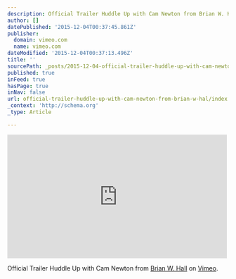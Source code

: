```yaml
---
description: Official Trailer Huddle Up with Cam Newton from Brian W. Hall on Vimeo.
author: []
datePublished: '2015-12-04T00:37:45.861Z'
publisher:
  domain: vimeo.com
  name: vimeo.com
dateModified: '2015-12-04T00:37:13.496Z'
title: ''
sourcePath: _posts/2015-12-04-official-trailer-huddle-up-with-cam-newton-from-brian-w-hal.md
published: true
inFeed: true
hasPage: true
inNav: false
url: official-trailer-huddle-up-with-cam-newton-from-brian-w-hal/index.html
_context: 'http://schema.org'
_type: Article

---
```

<iframe src="https://player.vimeo.com/video/133604314" width="500" height="281" frameborder="0" webkitallowfullscreen="webkitallowfullscreen" mozallowfullscreen="mozallowfullscreen" allowfullscreen="allowfullscreen" style=""></iframe>

Official Trailer Huddle Up with Cam Newton from [Brian W. Hall][0] on [Vimeo][1].



[0]: https://vimeo.com/brianwhall
[1]: https://vimeo.com/